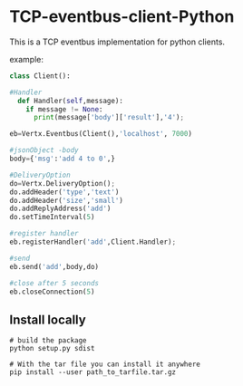 # TCP-eventbus-client-Python

This is a TCP eventbus implementation for python clients.

example:

```python
class Client():

#Handler
  def Handler(self,message):
    if message != None:
      print(message['body']['result'],'4');

eb=Vertx.Eventbus(Client(),'localhost', 7000)

#jsonObject -body
body={'msg':'add 4 to 0',}

#DeliveryOption
do=Vertx.DeliveryOption();
do.addHeader('type','text')
do.addHeader('size','small')
do.addReplyAddress('add')
do.setTimeInterval(5)

#register handler
eb.registerHandler('add',Client.Handler);

#send
eb.send('add',body,do)

#close after 5 seconds
eb.closeConnection(5)
```

## Install locally

```
# build the package
python setup.py sdist

# With the tar file you can install it anywhere
pip install --user path_to_tarfile.tar.gz
```
